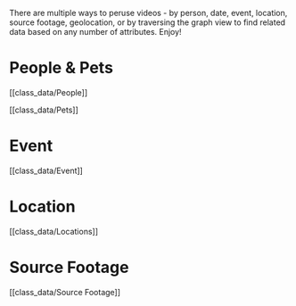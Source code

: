 There are multiple ways to peruse videos  - by person, date, event, location, source footage, geolocation, or by traversing the graph view to find related data based on any number of attributes.  Enjoy!

# People & Pets
[[class_data/People]]

[[class_data/Pets]]

# Event
[[class_data/Event]]

# Location
[[class_data/Locations]]

# Source Footage
[[class_data/Source Footage]]